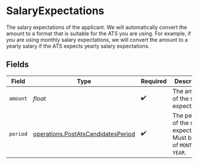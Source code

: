 # SalaryExpectations

The salary expectations of the applicant. We will automatically convert the amount to a format that is suitable for the ATS you are using. For example, if you are using monthly salary expectations, we will convert the amount to a yearly salary if the ATS expects yearly salary expectations.


## Fields

| Field                                                                                    | Type                                                                                     | Required                                                                                 | Description                                                                              |
| ---------------------------------------------------------------------------------------- | ---------------------------------------------------------------------------------------- | ---------------------------------------------------------------------------------------- | ---------------------------------------------------------------------------------------- |
| `amount`                                                                                 | *float*                                                                                  | :heavy_check_mark:                                                                       | The amount of the salary expectations.                                                   |
| `period`                                                                                 | [operations.PostAtsCandidatesPeriod](../../models/operations/postatscandidatesperiod.md) | :heavy_check_mark:                                                                       | The period of the salary expectations. Must be one of `MONTH` or `YEAR`.                 |